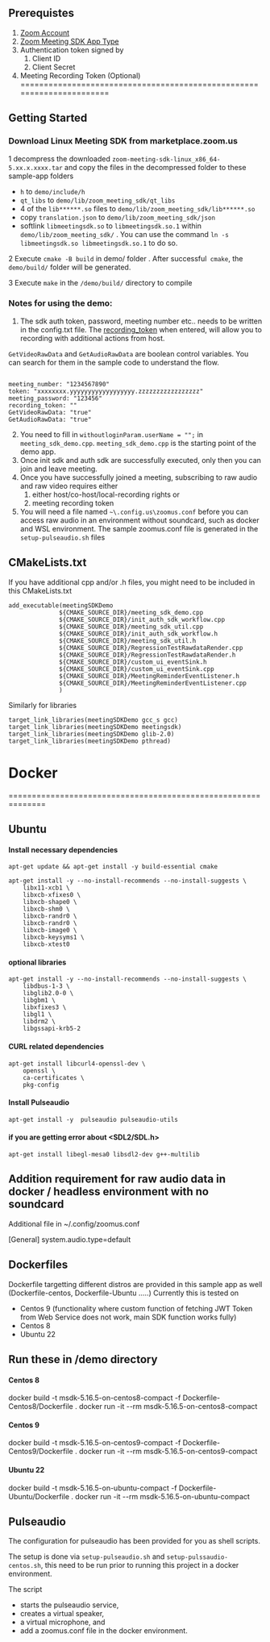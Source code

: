 
## Prerequistes
1. [Zoom Account](https://zoom.us)
2. [Zoom Meeting SDK App Type](https://marketplace.zoom.us)
2. Authentication token signed by 
    1. Client ID
    2. Client Secret
3. Meeting Recording Token (Optional)
 ======================================================================

## Getting Started

### Download Linux Meeting SDK from marketplace.zoom.us

1 decompress the downloaded `zoom-meeting-sdk-linux_x86_64-5.xx.x.xxxx.tar` and copy the files in the decompressed folder to these sample-app folders

 -  `h` to `demo/include/h`
 - `qt_libs` to `demo/lib/zoom_meeting_sdk/qt_libs`
 - 4 of the `lib******.so` files to `demo/lib/zoom_meeting_sdk/lib******.so`
 - copy `translation.json` to `demo/lib/zoom_meeting_sdk/json`
 - softlink  `libmeetingsdk.so` to `libmeetingsdk.so.1` within `demo/lib/zoom_meeting_sdk/` . You can use the command `ln -s libmeetingsdk.so libmeetingsdk.so.1` to do so.

2 Execute `cmake -B build` in demo/ folder . After successful` cmake`, the `demo/build/` folder will be generated.

3 Execute `make` in the `/demo/build/` directory to compile

### Notes for using the demo:
1. The sdk auth token, password, meeting number etc.. needs to be written in the config.txt file.
The [recording_token](https://developers.zoom.us/docs/meeting-sdk/apis/#operation/meetingLocalRecordingJoinToken) when entered, will allow you to recording with additional actions from host.

`GetVideoRawData` and `GetAudioRawData` are boolean control variables. You can search for them in the sample code to understand the flow.

```

meeting_number: "1234567890"
token: "xxxxxxxx.yyyyyyyyyyyyyyyyyy.zzzzzzzzzzzzzzzzz"
meeting_password: "123456"
recording_token: ""
GetVideoRawData: "true"
GetAudioRawData: "true"

```
2. You need to fill in `withoutloginParam.userName = "";`  in `meeting_sdk_demo.cpp`. `meeting_sdk_demo.cpp` is the starting point of the demo app.
3. Once init sdk and auth sdk are successfully executed, only then you can join and leave meeting.
4. Once you have successfully joined a meeting, subscribing to raw audio and raw video requires either
    1. either host/co-host/local-recording rights or 
    2. meeting recording token
5. You will need a file named `~\.config.us\zoomus.conf` before you can access raw audio in an environment without soundcard, such as docker and WSL environment. The sample zoomus.conf file is generated in the `setup-pulseaudio.sh` files

## CMakeLists.txt
If you have additional cpp and/or .h files, you might need to be included in this CMakeLists.txt

```
add_executable(meetingSDKDemo 
              ${CMAKE_SOURCE_DIR}/meeting_sdk_demo.cpp
              ${CMAKE_SOURCE_DIR}/init_auth_sdk_workflow.cpp
              ${CMAKE_SOURCE_DIR}/meeting_sdk_util.cpp
              ${CMAKE_SOURCE_DIR}/init_auth_sdk_workflow.h
              ${CMAKE_SOURCE_DIR}/meeting_sdk_util.h
              ${CMAKE_SOURCE_DIR}/RegressionTestRawdataRender.cpp
              ${CMAKE_SOURCE_DIR}/RegressionTestRawdataRender.h
              ${CMAKE_SOURCE_DIR}/custom_ui_eventSink.h
              ${CMAKE_SOURCE_DIR}/custom_ui_eventSink.cpp
              ${CMAKE_SOURCE_DIR}/MeetingReminderEventListener.h
              ${CMAKE_SOURCE_DIR}/MeetingReminderEventListener.cpp
              )
```

Similarly for libraries

```
target_link_libraries(meetingSDKDemo gcc_s gcc)
target_link_libraries(meetingSDKDemo meetingsdk)
target_link_libraries(meetingSDKDemo glib-2.0)
target_link_libraries(meetingSDKDemo pthread)
```

# Docker




==============================================================

## Ubuntu 



#### Install necessary dependencies
```
apt-get update && apt-get install -y build-essential cmake

apt-get install -y --no-install-recommends --no-install-suggests \
    libx11-xcb1 \
    libxcb-xfixes0 \
    libxcb-shape0 \
    libxcb-shm0 \
    libxcb-randr0 \
    libxcb-randr0 \
    libxcb-image0 \
    libxcb-keysyms1 \
    libxcb-xtest0 
 ```
 #### optional libraries
``` 
apt-get install -y --no-install-recommends --no-install-suggests \
    libdbus-1-3 \
    libglib2.0-0 \
    libgbm1 \
    libxfixes3 \
    libgl1 \
    libdrm2 \
    libgssapi-krb5-2 
```


#### CURL related dependencies
```
apt-get install libcurl4-openssl-dev \
    openssl \
    ca-certificates \
    pkg-config 
```

#### Install Pulseaudio
```
apt-get install -y  pulseaudio pulseaudio-utils 
```

#### if you are getting error about <SDL2/SDL.h>
```
apt-get install libegl-mesa0 libsdl2-dev g++-multilib
```




## Addition requirement for raw audio data in docker / headless environment with no soundcard
Additional file in ~/.config/zoomus.conf

[General]
system.audio.type=default

## Dockerfiles


Dockerfile targetting different distros are provided in this sample app as well (Dockerfile-centos, Dockerfile-Ubuntu .....)
Currently this is tested on 
- Centos 9 (functionality where custom function of fetching JWT Token from Web Service does not work, main SDK function works fully)
- Centos 8
- Ubuntu 22

## Run these in /demo directory


#### Centos 8
docker build -t msdk-5.16.5-on-centos8-compact -f Dockerfile-Centos8/Dockerfile .
docker run -it --rm msdk-5.16.5-on-centos8-compact

#### Centos 9
docker build -t msdk-5.16.5-on-centos9-compact -f Dockerfile-Centos9/Dockerfile .
docker run -it --rm msdk-5.16.5-on-centos9-compact

#### Ubuntu 22
docker build -t msdk-5.16.5-on-ubuntu-compact -f Dockerfile-Ubuntu/Dockerfile .
docker run -it --rm msdk-5.16.5-on-ubuntu-compact


## Pulseaudio

The configuration for pulseaudio has been provided for you as shell scripts.

The setup is done via `setup-pulseaudio.sh` and `setup-pulssaudio-centos.sh`, this need to be run prior to running this project in a docker environment.

The script 
- starts the pulseaudio service, 
- creates a virtual speaker, 
- a virtual microphone, and 
- add a zoomus.conf file in the docker environment.

